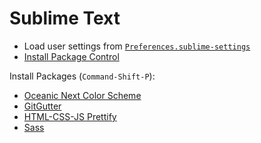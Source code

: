 # Sublime Text

- Load user settings from [`Preferences.sublime-settings`](/sublime-text/Preferences.sublime-settings)
- [Install Package Control](https://packagecontrol.io/installation)

Install Packages (`Command-Shift-P`):

- [Oceanic Next Color Scheme](https://github.com/voronianski/oceanic-next-color-scheme)
- [GitGutter](https://github.com/jisaacks/GitGutter)
- [HTML-CSS-JS Prettify](https://github.com/victorporof/Sublime-HTMLPrettify)
- [Sass](https://packagecontrol.io/packages/Sass)